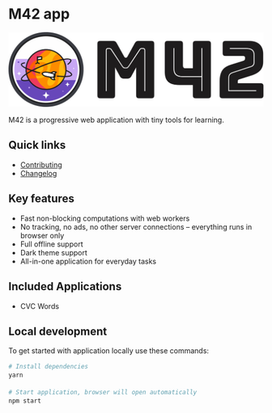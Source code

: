 # M42 app

![Logo](./src/assets/logo-text.svg)

M42 is a progressive web application with tiny tools for learning.

## Quick links

- [Contributing](./CONTRIBUTING.md)
- [Changelog](./CHANGELOG.md)

## Key features

- Fast non-blocking computations with web workers
- No tracking, no ads, no other server connections – everything runs in browser only
- Full offline support
- Dark theme support
- All-in-one application for everyday tasks

## Included Applications

- CVC Words

## Local development

To get started with application locally use these commands:

```sh
# Install dependencies
yarn

# Start application, browser will open automatically
npm start
```
